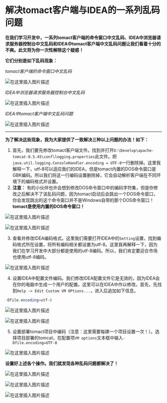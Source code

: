 # 解决tomact客户端与IDEA的一系列乱码问题



**在我们学习开发中，一系列tomact客户端的命令窗口中文乱码、IDEA中浏览器请求服务器控制台中文乱码和IDEA中tomact客户端中文乱码问题让我们看着十分的不爽。此文将为你一次性解除这个疑惑！**



**它们分别是如下乱码现象：** 

*tomact客户端的命令窗口中文乱码*

![在这里插入图片描述](https://gitee.com/Ziphtracks/Figurebed/raw/master/img/20200530113133.png)

*IDEA中浏览器请求服务器控制台中文乱码*

![在这里插入图片描述](https://gitee.com/Ziphtracks/Figurebed/raw/master/img/20200530113151.png)

*IDEA中tomact客户端中文乱码问题*

![在这里插入图片描述](https://gitee.com/Ziphtracks/Figurebed/raw/master/img/20200530113208.png)



------



**为了解决这些现象，我为大家提供了一致解决三种以上问题的办法！如下：** 

1. 首先，我们要先修改tomact客户端文件。找到并打开`D:\Develop\apache-tomcat-8.5.45\conf\logging.properties`此文件。把`java.util.logging.ConsoleHandler.encoding = UTF-8`一行删除掉。这里我解释一下，utf-8可以适应我们的IDEA，但是tomact内置的DOS命令窗口是GBK编码。所以我们将这一行编码设置删除掉，它会自动解析客户端在不同环境下的编码格式并设置。
2. **注意：** 有的小伙伴也许会想到修改DOS命令窗口中的编码字符集，但是你修改之后解决不了该乱码问题，因为tomact启动后会跳出一个DOS命令窗口，你会发现跳出的这个命令窗口并不是Windows自带的那个DOS命令窗口！**tomact是使用内置的DOS命令窗口！**

![在这里插入图片描述](https://gitee.com/Ziphtracks/Figurebed/raw/master/img/20200530114117.png)

![在这里插入图片描述](https://gitee.com/Ziphtracks/Figurebed/raw/master/img/20200530114136.png)

3. 查看并修改IDEA编码格式。这里我们需要打开IDEA中的`Setting`设置，找到编码格式所在设置，将所有编码相关都设置为utf-8。这里我再解释一下，因为我们在学习开发中大部分都是使用的utf-8编码。所以，我们肯定要迎合市场也使用utf-8编码。

![在这里插入图片描述](https://gitee.com/Ziphtracks/Figurebed/raw/master/img/20200530114415.png)

4. 设置IDEA中配置文件编码。我们修改IDEA配置文件它是无效的，因为IDEA会在你的电脑中生成一个用户的配置。这里可以在IDEA中作以修改。首先，先找到`Help -> Edit Custom VM OPtions...`，进入后追加如下信息。

```java
-Dfile.encoding=utf-8
```

![在这里插入图片描述](https://gitee.com/Ziphtracks/Figurebed/raw/master/img/20200530121312.png)

![在这里插入图片描述](https://gitee.com/Ziphtracks/Figurebed/raw/master/img/20200530121427.png)

5. 设置部署tomact项目中编码（注意：这里需要每建一个项目设置一次！）。选择项目部署的tomcat，在配置项`VM options`文本框中输入`-Dfile.encoding=UTF-8`

![在这里插入图片描述](https://gitee.com/Ziphtracks/Figurebed/raw/master/img/1/20200605113536.png)



**设置好上述各个操作。我们就发现各种乱码问题都解决了！** 

![在这里插入图片描述](https://gitee.com/Ziphtracks/Figurebed/raw/master/img/20200530121746.png)

![在这里插入图片描述](https://gitee.com/Ziphtracks/Figurebed/raw/master/img/20200530121759.png)

![在这里插入图片描述](https://gitee.com/Ziphtracks/Figurebed/raw/master/img/20200530121811.png)